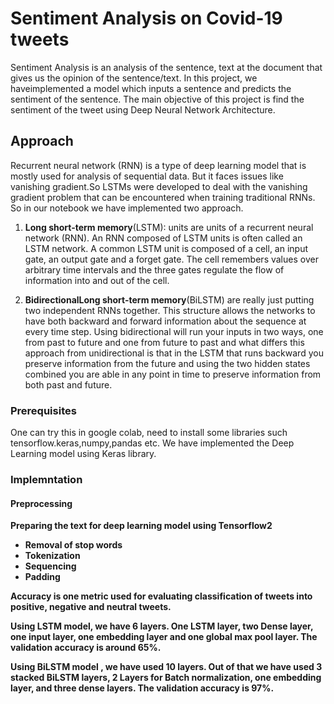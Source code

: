 # Sentiment Analysis on Covid-19 tweets

Sentiment Analysis is an analysis of the sentence, text at the document that gives us the opinion of the sentence/text. In this project, we haveimplemented a model which inputs a sentence and predicts the sentiment of the sentence. The main objective of this project is find the sentiment of the tweet using Deep Neural Network Architecture.  

## Approach 

 Recurrent neural network (RNN) is a type of deep learning model that is mostly used for analysis of sequential data. But it faces issues like vanishing gradient.So LSTMs were developed to deal with the vanishing gradient problem that can be encountered when training traditional RNNs. So in our notebook we have implemented two approach.

1. <b>Long short-term memory</b>(LSTM): units are units of a recurrent neural network (RNN). An RNN composed of LSTM units is often called an LSTM network. A common LSTM unit is composed of a cell, an input gate, an output gate and a forget gate. The cell remembers values over arbitrary time intervals and the three gates regulate the flow of information into and out of the cell.

2. <b>BidirectionalLong short-term memory</b>(BiLSTM) are really just putting two independent RNNs together. This structure allows the networks to have both backward and forward information about the sequence at every time step. Using bidirectional will run your inputs in two ways, one from past to future and one from future to past and what differs this approach from unidirectional is that in the LSTM that runs backward you preserve information from the future and using the two hidden states combined you are able in any point in time to preserve information from both past and future.

### Prerequisites

One can try this in google colab, need to install some libraries such tensorflow.keras,numpy,pandas etc. We have implemented the Deep Learning model using Keras library.

### Implemntation

#### Preprocessing
 <b>Preparing the text for deep learning model using Tensorflow2
  * Removal of stop words
  * Tokenization 
  * Sequencing
  * Padding
  
Accuracy is one metric used for evaluating classification of tweets into positive, negative and neutral tweets.

Using LSTM model, we have 6 layers. One LSTM layer, two Dense layer, one input layer, one embedding layer and one global max pool layer.
The validation accuracy is around 65%.

Using BiLSTM model , we have used 10 layers. Out of that we have used 3 stacked BiLSTM layers, 2 Layers for Batch normalization, one embedding layer, and three dense layers.
The validation accuracy is 97%.

